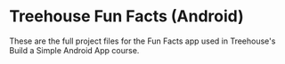 Treehouse Fun Facts (Android)
=============================

These are the full project files for the Fun Facts app used in Treehouse's Build a Simple Android App course.

